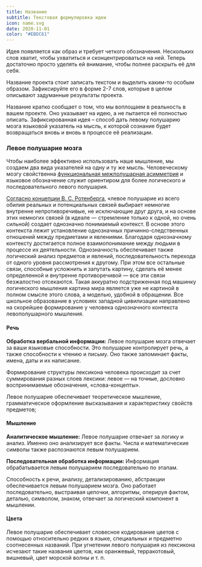 ```yaml
---
title: Название
subtitle: Текстовая формулировка идеи
icon: name.svg
date: 2020-11-01
color: "#EBDC61"
---
```


Идея появляется как образ и требует четкого обозначения. Нескольких слов хватит, чтобы ухватиться и сконцентрироваться на ней. Теперь достаточно просто уделять ей внимание, чтобы полнее раскрыть её для себя.

Название проекта стоит записать текстом и выделить каким-то особым образом. Зафиксируйте его в форме 2-7 слов, которые в целом описывают задуманные результаты проекта.

Название кратко сообщает о том, что мы воплощаем в реальность в вашем проекте. Оно указывает на идею, а не пытается её полностью описать. Зафиксированная идея – способ дать левому полушарию мозга языковой указатель на мысль, к которой сознание будет возвращаться вновь и вновь в процессе её реализации.

### Левое полушарие мозга

Чтобы наиболее эффективно использовать наше мышление, мы создаем два вида указателей на одну и ту же мысль. Человеческому мозгу свойственна [функциональная межполушарная асимметрия](https://ru.wikipedia.org/wiki/Межполушарная_асимметрия) и языковое обозначение служит ориентиром для более логического и последовательного левого полушария.

[Согласно концепции В. С. Ротенберга](https://ru.wikipedia.org/wiki/Стереосуггестия), «левое полушарие из всего обилия реальных и потенциальных связей выбирает немногие внутренне непротиворечивые, не исключающие друг друга, и на основе этих немногих связей (в идеале — стремление только к одной, но очень сильной) создает однозначно понимаемый контекст. В основе этого контекста лежит установление однозначных причинно-следственных отношений между предметами и явлениями. Благодаря однозначному контексту достигается полное взаимопонимание между людьми в процессе их деятельности. Однозначность обеспечивает также логический анализ предметов и явлений, последовательность перехода от одного уровня рассмотрения к другому. При этом все остальные связи, способные усложнить и запутать картину, сделать её менее определенной и внутренне противоречивой — все эти связи безжалостно отсекаются. Такая аккуратно подстриженная под машинку логического мышления картина мира является уже не картиной в полном смысле этого слова, а моделью, удобной в обращении. Все школьное образование в условиях западной цивилизации направлено на скорейшее формирование у человека однозначного контекста левополушарного мышления.

#### Речь

**Обработка вербальной информации:** Левое полушарие мозга отвечает за ваши языковые способности. Это полушарие контролирует речь, а также способности к чтению и письму. Оно также запоминает факты, имена, даты и их написание.

Формирование структуры лексикона человека происходит за счет суммирования разных слоев лексики: левое — на точные, дословно воспринимаемые обозначения, «слова-концепты».

Левое полушарие обеспечивает теоретическое мышление, грамматическое оформление высказывания и характеристику свойств предметов;

#### Мышление

**Аналитическое мышление:** Левое полушарие отвечает за логику и анализ. Именно оно анализирует все факты. Числа и математические символы также распознаются левым полушарием.

**Последовательная обработка информации:** Информация обрабатывается левым полушарием последовательно по этапам.

Способность к речи, анализу, детализированию, абстракции обеспечивается левым полушарием мозга. Оно работает последовательно, выстраивая цепочки, алгоритмы, оперируя фактом, деталью, символом, знаком, отвечает за логический компонент в мышлении.

#### Цвета

Левое полушарие обеспечивает словесное кодирование цветов с помощью относительно редких в языке, специальных и предметно соотнесенных названий. При угнетении левого полушария из лексикона исчезают такие названия цветов, как оранжевый, терракотовый, вишневый, цвет морской волны и т. п.

